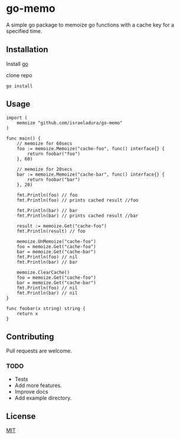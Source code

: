 # go-memo

A simple go package to memoize go functions with a cache key for a specified time.

## Installation

Install [go](https://golang.org/doc/install)

clone repo

```go install```

## Usage

```
import (
	memoize "github.com/israeladura/go-memo"
)

func main() {
	// memoize for 60secs
	foo := memoize.Memoize("cache-foo", func() interface{} {
		return foobar("foo")
	}, 60)

	// memoize for 20secs
	bar := memoize.Memoize("cache-bar", func() interface{} {
		return foobar("bar")
	}, 20)

	fmt.Println(foo) // foo
	fmt.Println(foo) // prints cached result //foo

	fmt.Println(bar) // bar
	fmt.Println(bar) // prints cached result //bar

	result := memoize.Get("cache-foo")
	fmt.Println(result) // foo

	memoize.UnMemoize("cache-foo")
	foo = memoize.Get("cache-foo")
	bar = memoize.Get("cache-bar")
	fmt.Println(foo) // nil
	fmt.Println(bar) // bar

	memoize.ClearCache()
	foo = memoize.Get("cache-foo")
	bar = memoize.Get("cache-bar")
	fmt.Println(foo) // nil
	fmt.Println(bar) // nil
}

func foobar(x string) string {
	return x
}
```

## Contributing
Pull requests are welcome. 

### TODO
* Tests
* Add more features.
* Improve docs
* Add example directory.

## License
[MIT](https://choosealicense.com/licenses/mit/)
